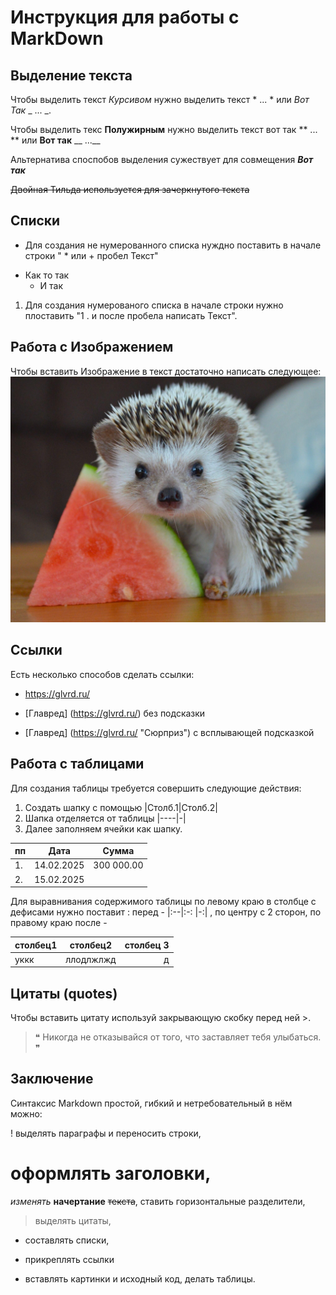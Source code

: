 # Инструкция для работы с MarkDown

## Выделение текста
Чтобы выделить текст *Курсивом* нужно выделить текст * ... * или _Вот Так_ _ ... _.

Чтобы выделить текс **Полужирным** нужно выделить текст  вот так    ** ... ** или __Вот так__ __ ...__

Альтернатива споспобов выделения сужествует для совмещения __*Вот так*__ 

~~Двойная Тильда используется для зачеркнутого текста~~

## Списки

* Для создания не нумерованного списка нуждно поставить в начале строки " * или + пробел Текст"

+ Как то так
    - И так



1. Для создания нумерованого списка в начале строки нужно плоставить            "1 . и после пробела написать Текст".


## Работа с Изображением
Чтобы вставить Изображение в текст достаточно написать следующее:
![Ежик Арбузик](9632c4c5-80e2-5db1-a4f2-5676986c9c41.jpeg)

## Ссылки
Есть несколько способов сделать ссылки:
+ <https://glvrd.ru/>
* [Главред] (https://glvrd.ru/) без подсказки
- [Главред] (https://glvrd.ru/ "Сюрприз") с всплывающей подсказкой


## Работа с таблицами

Для создания таблицы требуется совершить следующие действия:
1. Создать шапку с помощью |Столб.1|Столб.2|
2. Шапка отделяется от таблицы |----|-|
3. Далее заполняем ячейки как шапку.

|пп|Дата|Сумма|
|--|----------|----------|
|1.|14.02.2025|300 000.00|
|2.|15.02.2025|| с лева нет записи

Для выравнивания содержимого таблицы по левому краю в столбце с дефисами нужно поставит : перед -  |:--|:-: |-:| , по центру с 2 сторон, по правому краю после -

|столбец1|столбец2|столбец 3|
|:-|:-:|-:|
|уккк|ллодлжлжд|д|

## Цитаты (quotes)
Чтобы вставить цитату используй закрывающую скобку перед ней >.
> ❝ Никогда не отказывайся от того, что заставляет тебя улыбаться. ❞

## Заключение
Синтаксис Markdown простой, гибкий и нетребовательный в нём можно:

! выделять параграфы и переносить строки,
# оформлять заголовки,
*изменять* __начертание__ ~~текста~~,
ставить горизонтальные разделители,
> выделять цитаты,

- составлять списки,
* прикреплять ссылки

- вставлять картинки и исходный код,
делать таблицы.
